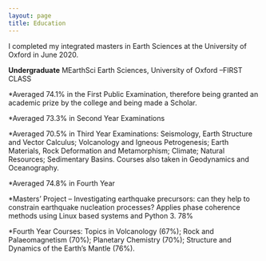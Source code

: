 ```yaml
---
layout: page
title: Education
---
```


I completed my integrated masters in Earth Sciences at the University of Oxford in June 2020.

**Undergraduate**
MEarthSci Earth Sciences, University of Oxford –FIRST CLASS

*Averaged 74.1% in the First Public Examination, therefore being granted an academic prize by the college and being made a Scholar.

*Averaged 73.3% in Second Year Examinations

*Averaged 70.5% in Third Year Examinations: Seismology, Earth Structure and Vector Calculus; Volcanology and Igneous Petrogenesis; Earth Materials, Rock Deformation and Metamorphism; Climate; Natural Resources; Sedimentary Basins. Courses also taken in Geodynamics and Oceanography.  

*Averaged 74.8% in Fourth Year

  *Masters’ Project – Investigating earthquake precursors: can they help to constrain earthquake nucleation processes? Applies phase coherence methods using Linux based systems and Python 3. 78%
  
  *Fourth Year Courses: Topics in Volcanology (67%); Rock and Palaeomagnetism (70%); Planetary Chemistry (70%); Structure and Dynamics of the Earth’s Mantle (76%). 

